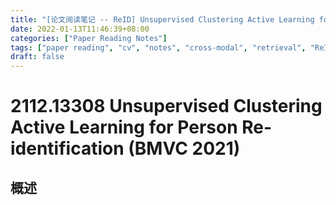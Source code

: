 ```yaml
---
title: "[论文阅读笔记 -- ReID] Unsupervised Clustering Active Learning for Person ReID (BMVC 2021)"
date: 2022-01-13T11:46:39+08:00
categories: ["Paper Reading Notes"]
tags: ["paper reading", "cv", "notes", "cross-modal", "retrieval", "ReID"]
draft: false
---
```


# 2112.13308 Unsupervised Clustering Active Learning for Person Re-identification (BMVC 2021)

## 概述


